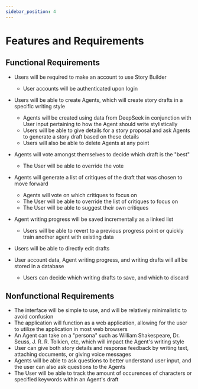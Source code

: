 ```yaml
---
sidebar_position: 4
---
```


# Features and Requirements

## Functional Requirements

- Users will be required to make an account to use Story Builder
  - User accounts will be authenticated upon login
    
- Users will be able to create Agents, which will create story drafts in a specific writing style
  - Agents will be created using data from DeepSeek in conjunction with User input pertaining to how the Agent should write stylistically
  - Users will be able to give details for a story proposal and ask Agents to generate a story draft based on these details
  - Users will also be able to delete Agents at any point
    
- Agents will vote amongst themselves to decide which draft is the "best"
  - The User will be able to override the vote

- Agents will generate a list of critiques of the draft that was chosen to move forward
  - Agents will vote on which critiques to focus on
  - The User will be able to override the list of critiques to focus on
  - The User will be able to suggest their own critiques

- Agent writing progress will be saved incrementally as a linked list
  - Users will be able to revert to a previous progress point or quickly train another agent with existing data

- Users will be able to directly edit drafts

- User account data, Agent writing progress, and writing drafts will all be stored in a database
  - Users can decide which writing drafts to save, and which to discard  

## Nonfunctional Requirements

- The interface will be simple to use, and will be relatively minimalistic to avoid confusion
- The application will function as a web application, allowing for the user to utilize the application in most web browsers
- An Agent can take on a "persona" such as William Shakespeare, Dr. Seuss, J. R. R. Tolkien, etc, which will impact the Agent's writing style
- User can give both story details and response feedback by writing text, attaching documents, or giving voice messages
- Agents will be able to ask questions to better understand user input, and the user can also ask questions to the Agents
- The User will be able to track the amount of occurences of characters or specified keywords within an Agent's draft
